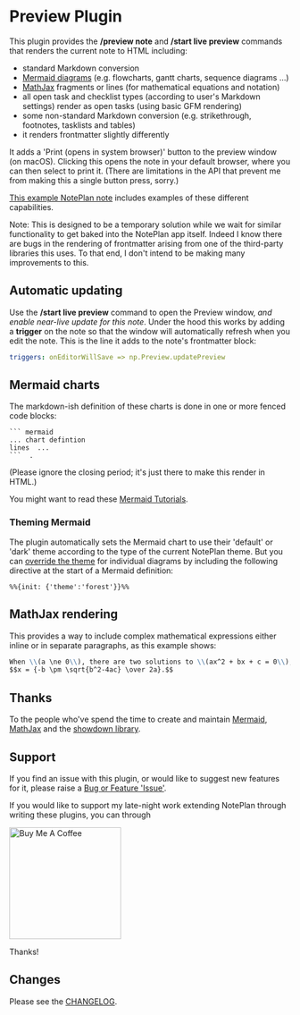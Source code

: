 # Preview Plugin
This plugin provides the **/preview note** and **/start live preview** commands that renders the current note to HTML including:
- standard Markdown conversion
- [Mermaid diagrams](https://mermaid.js.org) (e.g. flowcharts, gantt charts, sequence diagrams ...)
- [MathJax](https://www.mathjax.org/) fragments or lines (for mathematical equations and notation)
- all open task and checklist types (according to user's Markdown settings) render as open tasks (using basic GFM rendering)
- some non-standard Markdown conversion (e.g. strikethrough, footnotes, tasklists and tables)
- it renders frontmatter slightly differently

It adds a 'Print (opens in system browser)' button to the preview window (on macOS). Clicking this opens the note in your default browser, where you can then select to print it. (There are limitations in the API that prevent me from making this a single button press, sorry.)

[This example NotePlan note](https://noteplan.co/n/EA936BC2-A6C1-43F7-9C34-E2C31CF96AC6) includes examples of these different capabilities.

Note: This is designed to be a temporary solution while we wait for similar functionality to get baked into the NotePlan app itself.  Indeed I know there are bugs in the rendering of frontmatter arising from one of the third-party libraries this uses. To that end, I don't intend to be making many improvements to this.

## Automatic updating
Use the **/start live preview** command to open the Preview window, _and enable near-live update for this note_. Under the hood this works by adding a **trigger** on the note so that the window will automatically refresh when you edit the note. This is the line it adds to the note's frontmatter block:
```yaml
triggers: onEditorWillSave => np.Preview.updatePreview
```

## Mermaid charts
The markdown-ish definition of these charts is done in one or more fenced code blocks:

```
``` mermaid
... chart defintion
lines  ...
```  .
```
(Please ignore the closing period; it's just there to make this render in HTML.)

You might want to read these [Mermaid Tutorials](https://mermaid.js.org/config/Tutorials.html).

### Theming Mermaid
The plugin automatically sets the Mermaid chart to use their 'default' or 'dark' theme according to the type of the current NotePlan theme. But you can [override the theme](https://mermaid.js.org/config/theming.html) for individual diagrams by including the following directive at the start of a Mermaid definition:

`%%{init: {'theme':'forest'}}%%`

## MathJax rendering
This provides a way to include complex mathematical expressions either inline or in separate paragraphs, as this example shows:
```md
When \\(a \ne 0\\), there are two solutions to \\(ax^2 + bx + c = 0\\), and they are:
$$x = {-b \pm \sqrt{b^2-4ac} \over 2a}.$$
```

## Thanks
To the people who've spend the time to create and maintain [Mermaid](https://mermaid.js.org), [MathJax](https://www.mathjax.org/) and the [showdown library](https://github.com/showdownjs/showdown).

## Support
If you find an issue with this plugin, or would like to suggest new features for it, please raise a [Bug or Feature 'Issue'](https://github.com/NotePlan/plugins/issues).

If you would like to support my late-night work extending NotePlan through writing these plugins, you can through

[<img width="200px" alt="Buy Me A Coffee" src="https://www.buymeacoffee.com/assets/img/guidelines/download-assets-sm-2.svg">](https://www.buymeacoffee.com/revjgc)

Thanks!

## Changes
Please see the [CHANGELOG](CHANGELOG.md).
